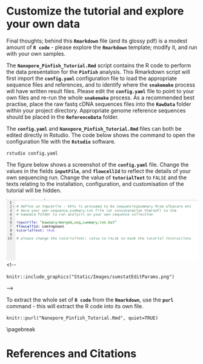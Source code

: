 

# Customize the tutorial and explore your own data

Final thoughts; behind this **`Rmarkdown`** file (and its glossy pdf) is a modest amount of **`R code`** - please explore the **`Rmarkdown`** template; modify it, and run with your own samples.

The **`Nanopore_Pinfish_Tutorial.Rmd`** script contains the R code to perform the data presentation for the **`Pinfish`** analysis. This Rmarkdown script will first import the **`config.yaml`** configuration file to load the appropriate sequence files and references, and to identify where the **`snakemake`** process will have written result files. Please edit the **`config.yaml`** file to point to your own files and re-run the whole **`snakemake`** process. As a recommended best practise, place the raw fastq cDNA sequences files into the **`RawData`** folder within your project directory. Appropriate genome reference sequences should be placed in the **`ReferenceData`** folder.

The **`config.yaml`** and **`Nanopore_Pinfish_Tutorial.Rmd`** files can both be edited directly in Rstudio. The code below shows the command to open the configuration file with the **`Rstudio`** software.

```
rstudio config.yaml
```

The figure below shows a screenshot of the **`config.yaml`** file. Change the values in the fields **`inputFile`**, and **`flowcellId`** to reflect the details of your own sequencing run. Change the value of **`tutorialText`** to `FALSE` and the texts relating to the installation, configuration, and customisation of the tutorial will be hidden.

![](Static/Images/sumstatEditParams.png)<!--
```{r EditMethodParameters, echo=FALSE, include=TRUE, fig.margin=FALSE, fig.fullwidth = FALSE, fig.cap="Screenshot from top of the tutorial Rmarkdown script; the key lines to edit and modify are shown", cache=FALSE}
knitr::include_graphics("Static/Images/sumstatEditParams.png")
```
 -->


To extract the whole set of **`R code`** from the **`Rmarkdown`**, use the **`purl`** command - this will extract the R code into its own file.

```
knitr::purl("Nanopore_Pinfish_Tutorial.Rmd", quiet=TRUE)
```


\pagebreak



# References and Citations

